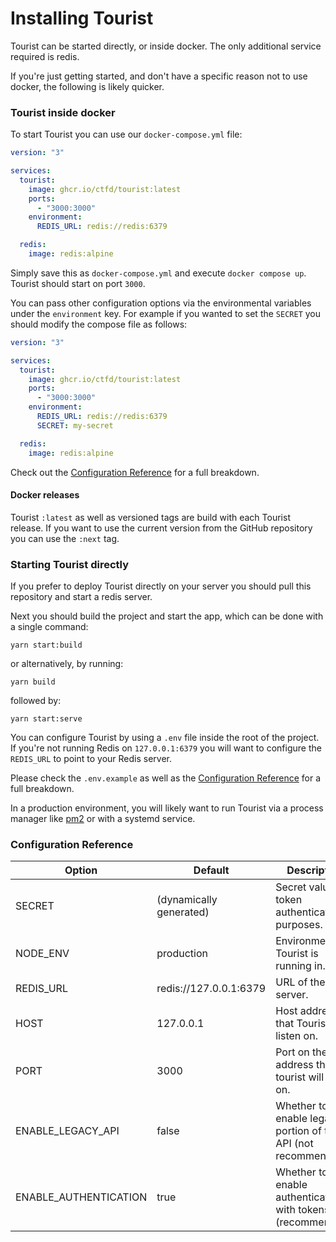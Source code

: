 # Installing Tourist

Tourist can be started directly, or inside docker. The only additional service required is redis.

If you're just getting started, and don't have a specific reason not to use docker, the following is likely quicker.

### Tourist inside docker

To start Tourist you can use our `docker-compose.yml` file:

```yaml
version: "3"

services:
  tourist:
    image: ghcr.io/ctfd/tourist:latest
    ports:
      - "3000:3000"
    environment:
      REDIS_URL: redis://redis:6379

  redis:
    image: redis:alpine
```

Simply save this as `docker-compose.yml` and execute `docker compose up`. Tourist should start on port `3000`.

You can pass other configuration options via the environmental variables under the `environment` key.
For example if you wanted to set the `SECRET` you should modify the compose file as follows:

```yaml
version: "3"

services:
  tourist:
    image: ghcr.io/ctfd/tourist:latest
    ports:
      - "3000:3000"
    environment:
      REDIS_URL: redis://redis:6379
      SECRET: my-secret

  redis:
    image: redis:alpine
```

Check out the [Configuration Reference](#configuration-reference) for a full breakdown.

#### Docker releases

Tourist `:latest` as well as versioned tags are build with each Tourist release.
If you want to use the current version from the GitHub repository you can use the `:next` tag.

### Starting Tourist directly

If you prefer to deploy Tourist directly on your server you should pull this repository and start a redis server.

Next you should build the project and start the app, which can be done with a single command:

`yarn start:build`

or alternatively, by running:

`yarn build`

followed by:

`yarn start:serve`

You can configure Tourist by using a `.env` file inside the root of the project.
If you're not running Redis on `127.0.0.1:6379` you will want to configure the `REDIS_URL` to point to your Redis
server.

Please check the `.env.example` as well as the [Configuration Reference](#configuration-reference) for a full breakdown.

In a production environment, you will likely want to run Tourist via a process manager
like [pm2](https://pm2.keymetrics.io/) or with a systemd service.

### Configuration Reference

| Option                | Default                 | Description                                                    |
| --------------------- | ----------------------- |----------------------------------------------------------------|
| SECRET                | (dynamically generated) | Secret value for token authentication purposes.                |
| NODE_ENV              | production              | Environment Tourist is running in.                             |
| REDIS_URL             | redis://127.0.0.1:6379  | URL of the redis server.                                       |
| HOST                  | 127.0.0.1               | Host address that Tourist will listen on.                      |
| PORT                  | 3000                    | Port on the host address that tourist will listen on.          |
| ENABLE_LEGACY_API     | false                   | Whether to enable legacy portion of the API (not recommended). |
| ENABLE_AUTHENTICATION | true                    | Whether to enable authentication with tokens (recommended).    |
